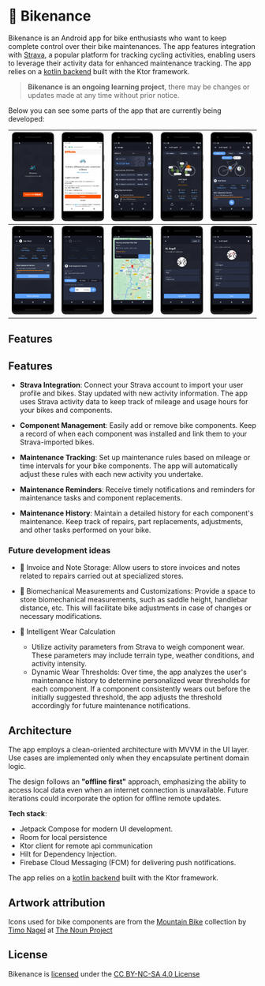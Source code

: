 # 🚴‍ Bikenance

Bikenance is an Android app for bike enthusiasts who want to keep complete control over their bike maintenances.
The app features integration with [Strava](https://strava.com/), a popular platform for tracking cycling activities,
enabling users to leverage their activity data for enhanced maintenance tracking. The app relies on
a [kotlin backend](https://github.com/angelpinheiro/bikenance-backend) built with the Ktor framework.

> **Bikenance is an ongoing learning project**, there may be changes or updates made at any time without prior notice.

Below you can see some parts of the app that are currently being developed:

| <img src="assets/1.png" width="120"> | <img src="assets/2.png" width="120"> | <img src="assets/3.png" width="120"> | <img src="assets/4.png" width="120"> | <img src="assets/5.png" width="120">  |
|:------------------------------------:|:------------------------------------:|:------------------------------------:|:------------------------------------:|:-------------------------------------:|
| <img src="assets/6.png" width="120"> | <img src="assets/7.png" width="120"> | <img src="assets/8.png" width="120"> | <img src="assets/9.png" width="120"> | <img src="assets/10.png" width="120"> |

## Features

## Features

- **Strava Integration**: Connect your Strava account to import your user profile and bikes. Stay updated with new activity information. The
  app uses Strava activity data to keep track of mileage and usage hours for your bikes and components.

- **Component Management**: Easily add or remove bike components. Keep a record of when each component was installed and link them to your
  Strava-imported bikes.

- **Maintenance Tracking**: Set up maintenance rules based on mileage or time intervals for your bike components. The app will automatically
  adjust these rules with each new activity you undertake.

- **Maintenance Reminders**: Receive timely notifications and reminders for maintenance tasks and component replacements.

- **Maintenance History**: Maintain a detailed history for each component's maintenance. Keep track of repairs, part replacements,
  adjustments, and other tasks performed on your bike.

### Future development ideas

- 📄 Invoice and Note Storage: Allow users to store invoices and notes related to repairs carried out
  at specialized stores.

- 📏 Biomechanical Measurements and Customizations: Provide a space to store biomechanical
  measurements, such as saddle height, handlebar distance, etc. This will facilitate bike
  adjustments in case of changes or necessary modifications.

- 🧠 Intelligent Wear Calculation
  - Utilize activity parameters from Strava to weigh component wear. These parameters may include
    terrain type, weather conditions, and activity intensity.
  - Dynamic Wear Thresholds: Over time, the app analyzes the user's maintenance history to
    determine personalized wear thresholds for each component. If a component consistently wears
    out before the initially suggested threshold, the app adjusts the threshold accordingly for
    future maintenance notifications.

## Architecture

The app employs a clean-oriented architecture with MVVM in the UI layer. Use cases are implemented only when they encapsulate
pertinent domain logic.

The design follows an **"offline first"** approach, emphasizing the ability to access local data even when an internet
connection is unavailable. Future iterations could incorporate the option for offline remote updates.

**Tech stack**:

- Jetpack Compose for modern UI development.
- Room for local persistence
- Ktor client for remote api communication
- Hilt for Dependency Injection.
- Firebase Cloud Messaging (FCM) for delivering push notifications.

The app relies on a [kotlin backend](https://github.com/angelpinheiro/bikenance-backend) built with the Ktor framework.

## Artwork attribution

Icons used for bike components are from
the [Mountain Bike](https://thenounproject.com/timo40/collection/mountain-bike)
collection by [Timo Nagel](https://thenounproject.com/timo40/)
at [The Noun Project ](https://thenounproject.com)

## License

Bikenance is [licensed](LICENSE.md) under
the [CC BY-NC-SA 4.0 License](https://creativecommons.org/licenses/by-nc-sa/4.0/)



